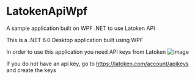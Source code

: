 # LatokenApiWpf
A sample application built on WPF .NET to use Latoken API 

This is a .NET 6.0 Desktop application built using WPF

In order to use this application you need API keys from Latoken
![image](https://user-images.githubusercontent.com/1070895/180227156-348816b8-cbec-483d-a003-75b1ca6982ce.png)

If you do not have an api key, go to https://latoken.com/account/apikeys and create the keys
